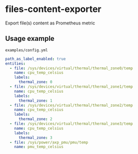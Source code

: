 files-content-exporter
======================

Export file(s) content as Prometheus metric

Usage example
------------- 

`examples/config.yml`

```yaml
path_as_label_enabled: true
entities:
  - file: /sys/devices/virtual/thermal/thermal_zone0/temp
    name: cpu_temp_celsius
    labels:
      thermal_zone: 0
  - file: /sys/devices/virtual/thermal/thermal_zone1/temp
    name: cpu_temp_celsius
    labels:
      thermal_zone: 1
  - file: /sys/devices/virtual/thermal/thermal_zone2/temp
    name: cpu_temp_celsius
    labels:
      thermal_zone: 2
  - file: /sys/devices/virtual/thermal/thermal_zone3/temp
    name: cpu_temp_celsius
    labels:
      thermal_zone: 3
  - file: /sys/power/axp_pmu/pmu/temp
    name: pmu_temp_celsius
```
